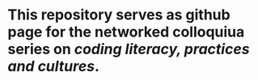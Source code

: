 # This repository serves as github page for the networked colloquiua series on *coding literacy, practices and cultures*.
